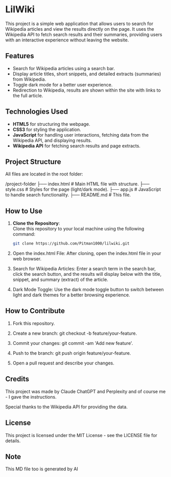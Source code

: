 # LilWiki

This project is a simple web application that allows users to search for Wikipedia articles and view the results directly on the page. It uses the Wikipedia API to fetch search results and their summaries, providing users with an interactive experience without leaving the website.

## Features

- Search for Wikipedia articles using a search bar.
- Display article titles, short snippets, and detailed extracts (summaries) from Wikipedia.
- Toggle dark mode for a better user experience.
- Redirection to Wikipedia, results are shown within the site with links to the full article.

## Technologies Used

- **HTML5** for structuring the webpage.
- **CSS3** for styling the application.
- **JavaScript** for handling user interactions, fetching data from the Wikipedia API, and displaying results.
- **Wikipedia API** for fetching search results and page extracts.

## Project Structure

All files are located in the root folder:

/project-folder ├── index.html         # Main HTML file with structure. ├── style.css          # Styles for the page (light/dark mode). ├── app.js             # JavaScript to handle search functionality. ├── README.md          # This file.

## How to Use

1. **Clone the Repository**:  
   Clone this repository to your local machine using the following command:

   ```bash
   git clone https://github.com/Pitman1000/lilwiki.git

2. Open the index.html File:
After cloning, open the index.html file in your web browser.


3. Search for Wikipedia Articles:
Enter a search term in the search bar, click the search button, and the results will display below with the title, snippet, and summary (extract) of the article.


4. Dark Mode Toggle:
Use the dark mode toggle button to switch between light and dark themes for a better browsing experience.



## How to Contribute

1. Fork this repository.


2. Create a new branch: git checkout -b feature/your-feature.


3. Commit your changes: git commit -am 'Add new feature'.


4. Push to the branch: git push origin feature/your-feature.


5. Open a pull request and describe your changes.



## Credits

This project was made by Claude ChatGPT and Perplexity and of course me - I gave the instructions.

Special thanks to the Wikipedia API for providing the data.

## License

This project is licensed under the MIT License - see the LICENSE file for details.

## Note
This MD file too is generated by AI

